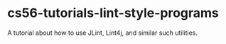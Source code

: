 cs56-tutorials-lint-style-programs
==================================

A tutorial about how to use JLint, Lint4j, and similar such utilities.
